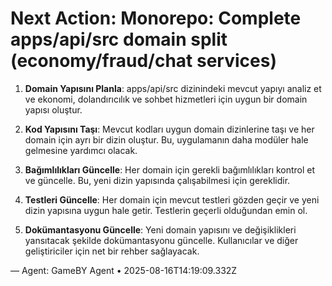 # Next Action: Monorepo: Complete apps/api/src domain split (economy/fraud/chat services)

1. **Domain Yapısını Planla**: apps/api/src dizinindeki mevcut yapıyı analiz et ve ekonomi, dolandırıcılık ve sohbet hizmetleri için uygun bir domain yapısı oluştur.

2. **Kod Yapısını Taşı**: Mevcut kodları uygun domain dizinlerine taşı ve her domain için ayrı bir dizin oluştur. Bu, uygulamanın daha modüler hale gelmesine yardımcı olacak.

3. **Bağımlılıkları Güncelle**: Her domain için gerekli bağımlılıkları kontrol et ve güncelle. Bu, yeni dizin yapısında çalışabilmesi için gereklidir.

4. **Testleri Güncelle**: Her domain için mevcut testleri gözden geçir ve yeni dizin yapısına uygun hale getir. Testlerin geçerli olduğundan emin ol.

5. **Dokümantasyonu Güncelle**: Yeni domain yapısını ve değişiklikleri yansıtacak şekilde dokümantasyonu güncelle. Kullanıcılar ve diğer geliştiriciler için net bir rehber sağlayacak.

— Agent: GameBY Agent • 2025-08-16T14:19:09.332Z
